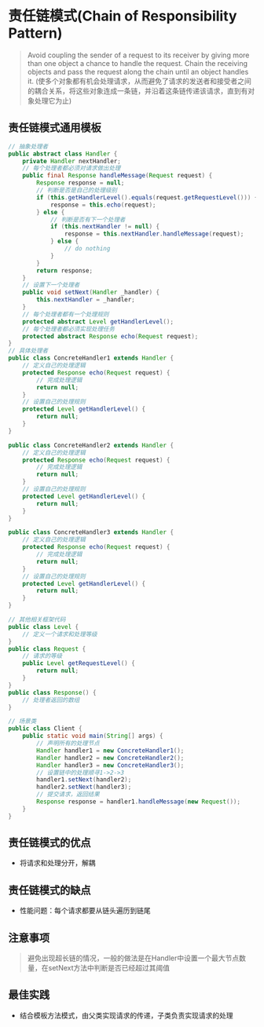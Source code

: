 # 责任链模式(Chain of Responsibility Pattern)

> Avoid coupling the sender of a request to its receiver by giving more than one object a chance to handle the request. Chain the receiving objects and pass the request along the chain until an object handles it.
 (使多个对象都有机会处理请求，从而避免了请求的发送者和接受者之间的耦合关系，将这些对象连成一条链，并沿着这条链传递该请求，直到有对象处理它为止)

## 责任链模式通用模板

```java
// 抽象处理者
public abstract class Handler {
    private Handler nextHandler;
    // 每个处理者都必须对请求做出处理
    public final Response handleMessage(Request request) {
        Response response = null;
        // 判断是否是自己的处理级别
        if (this.getHandlerLevel().equals(request.getRequestLevel())) {
            response = this.echo(request);
        } else {
            // 判断是否有下一个处理者
            if (this.nextHandler != null) {
                response = this.nextHandler.handleMessage(request);
            } else {
                // do nothing
            }
        }
        return response;
    }
    // 设置下一个处理者
    public void setNext(Handler _handler) {
        this.nextHandler = _handler;
    }
    // 每个处理者都有一个处理规则
    protected abstract Level getHandlerLevel();
    // 每个处理者都必须实现处理任务
    protected abstract Response echo(Request request);
}
// 具体处理者
public class ConcreteHandler1 extends Handler {
    // 定义自己的处理逻辑
    protected Response echo(Request request) {
        // 完成处理逻辑
        return null;
    }
    // 设置自己的处理规则
    protected Level getHandlerLevel() {
        return null;
    }
}

public class ConcreteHandler2 extends Handler {
    // 定义自己的处理逻辑
    protected Response echo(Request request) {
        // 完成处理逻辑
        return null;
    }
    // 设置自己的处理规则
    protected Level getHandlerLevel() {
        return null;
    }
}

public class ConcreteHandler3 extends Handler {
    // 定义自己的处理逻辑
    protected Response echo(Request request) {
        // 完成处理逻辑
        return null;
    }
    // 设置自己的处理规则
    protected Level getHandlerLevel() {
        return null;
    }
}

// 其他相关框架代码
public class Level {
    // 定义一个请求和处理等级
}
public class Request {
    // 请求的等级
    public Level getRequestLevel() {
        return null;
    }
}
public class Response() {
    // 处理者返回的数组
}

// 场景类
public class Client {
    public static void main(String[] args) {
        // 声明所有的处理节点
        Handler handler1 = new ConcreteHandler1();
        Handler handler2 = new ConcreteHandler2();
        Handler handler3 = new ConcreteHandler3();
        // 设置链中的处理顺寻1->2->3
        handler1.setNext(handler2);
        handler2.setNext(handler3);
        // 提交请求，返回结果
        Response response = handler1.handleMessage(new Request());
    }
}
```

## 责任链模式的优点

- 将请求和处理分开，解耦

## 责任链模式的缺点

- 性能问题：每个请求都要从链头遍历到链尾

## 注意事项

> 避免出现超长链的情况，一般的做法是在Handler中设置一个最大节点数量，在setNext方法中判断是否已经超过其阈值

## 最佳实践

- 结合模板方法模式，由父类实现请求的传递，子类负责实现请求的处理
